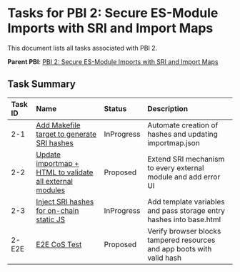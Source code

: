 # Tasks for PBI 2: Secure ES-Module Imports with SRI and Import Maps

This document lists all tasks associated with PBI 2.

**Parent PBI**: [PBI 2: Secure ES-Module Imports with SRI and Import Maps](./prd.md)

## Task Summary

| Task ID | Name | Status | Description |
| :------ | :--------------------------------------- | :------- | :--------------------------------- |
| 2-1 | [Add Makefile target to generate SRI hashes](./2-1.md) | InProgress | Automate creation of hashes and updating importmap.json |
| 2-2 | [Update importmap + HTML to validate all external modules](./2-2.md) | Proposed | Extend SRI mechanism to every external module and add error UI |
| 2-3 | [Inject SRI hashes for on-chain static JS](./2-3.md) | InProgress | Add template variables and pass storage entry hashes into base.html |
| 2-E2E | [E2E CoS Test](./2-E2E.md) | Proposed | Verify browser blocks tampered resources and app boots with valid hash | 